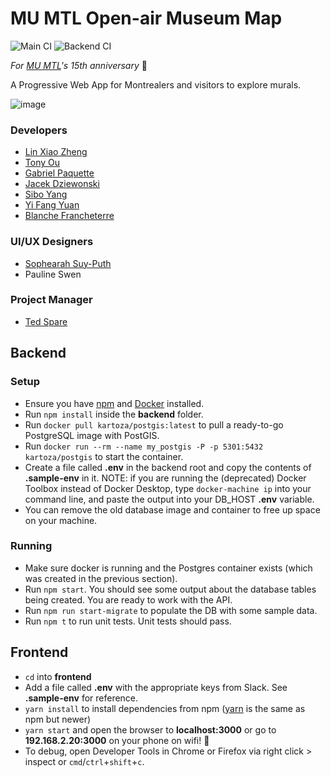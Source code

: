 # MU MTL Open-air Museum Map

![Main CI](https://github.com/hack4impact-mcgill/mu-map/actions/workflows/main.yml/badge.svg)
![Backend CI](https://github.com/hack4impact-mcgill/mu-map/actions/workflows/deploy_backend.yml/badge.svg)

_For [MU MTL](https://mumtl.org/)'s 15th anniversary_ 🎉

A Progressive Web App for Montrealers and visitors to explore murals.

![image](https://user-images.githubusercontent.com/36117635/113964769-2c8d2d80-97fa-11eb-96c7-86b2e8714c5c.png)

### Developers
- [Lin Xiao Zheng](https://github.com/zhenglinxiao)
- [Tony Ou](https://github.com/Tony9984)
- [Gabriel Paquette](https://github.com/Gabriel-Paquette)
- [Jacek Dziewonski](https://github.com/JDziewonski98)
- [Sibo Yang](https://github.com/SiboYang)
- [Yi Fang Yuan](https://github.com/yi-fang-yuan)
- [Blanche Francheterre](https://github.com/BlancheFrancheterre)

### UI/UX Designers
- [Sophearah Suy-Puth](https://github.com/sophearahsp)
- Pauline Swen

### Project Manager
- [Ted Spare](https://github.com/tedspare)

## Backend

### Setup
- Ensure you have [npm](https://www.npmjs.com/get-npm) and [Docker](https://www.docker.com/products/docker-desktop) installed.
- Run `npm install` inside the **backend** folder.
- Run `docker pull kartoza/postgis:latest` to pull a ready-to-go PostgreSQL image with PostGIS.
- Run `docker run --rm --name my_postgis -P -p 5301:5432 kartoza/postgis` to start the container.
- Create a file called **.env** in the backend root and copy the contents of **.sample-env** in it. NOTE: if you are running the (deprecated) Docker
Toolbox instead of Docker Desktop, type `docker-machine ip` into your command line, and paste the output into your DB_HOST **.env** variable.
- You can remove the old database image and container to free up space on your machine.

### Running 
- Make sure docker is running and the Postgres container exists (which was created in the previous section).
- Run `npm start`. You should see some output about the database tables being created. You are ready to work with the API.
- Run `npm run start-migrate` to populate the DB with some sample data.
- Run `npm t` to run unit tests. Unit tests should pass.

## Frontend

- `cd` into **frontend**
- Add a file called **.env** with the appropriate keys from Slack. See **.sample-env** for reference.
- `yarn install` to install dependencies from npm ([yarn](https://classic.yarnpkg.com/en/docs/install/#mac-stable) is the same as npm but newer)
- `yarn start` and open the browser to **localhost:3000** or go to **192.168.2.20:3000** on your phone on wifi! :rocket:
- To debug, open Developer Tools in Chrome or Firefox via right click > inspect or `cmd`/`ctrl`+`shift`+`c`.
